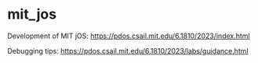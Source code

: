 # mit_jos
Development of MIT jOS: https://pdos.csail.mit.edu/6.1810/2023/index.html

Debugging tips: https://pdos.csail.mit.edu/6.1810/2023/labs/guidance.html
